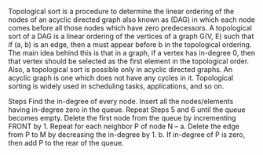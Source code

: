 Topological sort is a procedure to determine the linear ordering of the
nodes of an acyclic directed graph also known as (DAG) in which each node
comes before all those nodes which have zero predecessors. A topological
sort of a DAG is a linear ordering of the vertices of a graph G(V, E) such that
if (a, b) is an edge, then a must appear before b in the topological ordering.
The main idea behind this is that in a graph, if a vertex has in-degree 0, then
that vertex should be selected as the first element in the topological order.
Also, a topological sort is possible only in acyclic directed graphs. An acyclic graph is one which does not have any cycles in it. Topological sorting is
widely used in scheduling tasks, applications, and so on.

Steps
Find the in-degree of every node.
Insert all the nodes/elements having in-degree zero in the queue.
Repeat Steps 5 and 6 until the queue becomes empty.
Delete the first node from the queue by incrementing FRONT by 1.
Repeat for each neighbor P of node N –
  a. Delete the edge from P to M by decreasing the in-degree by 1.
  b. If in-degree of P is zero, then add P to the rear of the queue.
